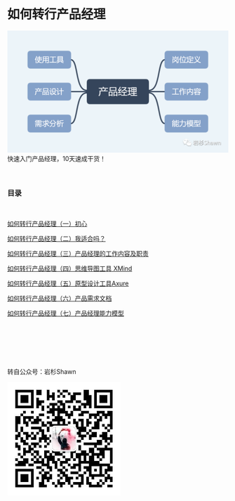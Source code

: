 # 如何转行产品经理
![首图](https://raw.githubusercontent.com/YSshawn/PM-10days/master/pic/2980541-9e086b37daa05700.png)
快速入门产品经理，10天速成干货！
<br/>
<br/>
<br/>
### 目录
<br/>

[如何转行产品经理（一）初心](https://github.com/YSshawn/PM-10days/blob/master/1-Beginning.md)
<br/>

[如何转行产品经理（二）我适合吗？](https://github.com/YSshawn/PM-10days/blob/master/2-fitness.md)
<br/>

[如何转行产品经理（三）产品经理的工作内容及职责](https://github.com/YSshawn/PM-10days/blob/master/3-workcontent.md)
<br/>

[如何转行产品经理（四）思维导图工具 XMind](https://github.com/YSshawn/PM-10days/blob/master/4-mindpic.md)
<br/>

[如何转行产品经理（五）原型设计工具Axure](https://github.com/YSshawn/PM-10days/blob/master/5-useAxure.md)
<br/>

[如何转行产品经理（六）产品需求文档](https://github.com/YSshawn/PM-10days/blob/master/6-PRD.md)
<br/>

[如何转行产品经理（七）产品经理能力模型](https://github.com/YSshawn/PM-10days/blob/master/7-ability.md)

<br/>
<br/>
<br/>
<br/>
<br/>

转自公众号：岩杉Shawn

![二维码](https://raw.githubusercontent.com/YSshawn/PM-10days/master/pic/2980541-065cc3b5b0ab390b.jpg)
